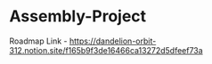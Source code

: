 # Assembly-Project

Roadmap Link - https://dandelion-orbit-312.notion.site/f165b9f3de16466ca13272d5dfeef73a
